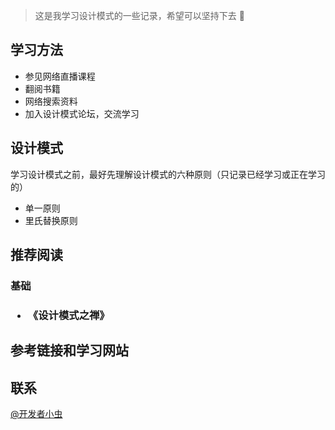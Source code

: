 >这是我学习设计模式的一些记录，希望可以坚持下去 👊

学习方法
-
+ 参见网络直播课程
+ 翻阅书籍
+ 网络搜索资料
+ 加入设计模式论坛，交流学习

设计模式
-
学习设计模式之前，最好先理解设计模式的六种原则（只记录已经学习或正在学习的）
+ 单一原则
+ 里氏替换原则

推荐阅读
-
<h3>基础<h3/>
<ul>
    <li> 《设计模式之禅》</li>
</ul>


参考链接和学习网站
-

联系
-
[@开发者小虫](https://weibo.com/p/1005055730839620/home?is_all=1)
